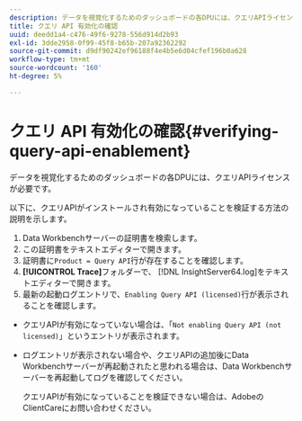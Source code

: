 ```yaml
---
description: データを視覚化するためのダッシュボードの各DPUには、クエリAPIライセンスが必要です。
title: クエリ API 有効化の確認
uuid: deedd1a4-c476-49f6-9278-556d914d2b93
exl-id: 3dde2958-0f99-45f8-b65b-207a92362292
source-git-commit: d9df90242ef96188f4e4b5e6d04cfef196b0a628
workflow-type: tm+mt
source-wordcount: '160'
ht-degree: 5%

---
```


# クエリ API 有効化の確認{#verifying-query-api-enablement}

データを視覚化するためのダッシュボードの各DPUには、クエリAPIライセンスが必要です。

以下に、クエリAPIがインストールされ有効になっていることを検証する方法の説明を示します。

1. Data Workbenchサーバーの証明書を検索します。
1. この証明書をテキストエディターで開きます。
1. 証明書に`Product = Query API`行が存在することを確認します。
1. **[!UICONTROL Trace]**&#x200B;フォルダーで、 [!DNL InsightServer64.log]をテキストエディターで開きます。
1. 最新の起動ログエントリで、`Enabling Query API (licensed)`行が表示されることを確認します。

* クエリAPIが有効になっていない場合は、「`Not enabling Query API (not licensed)`」というエントリが表示されます。
* ログエントリが表示されない場合や、クエリAPIの追加後にData Workbenchサーバーが再起動されたと思われる場合は、Data Workbenchサーバーを再起動してログを確認してください。

   クエリAPIが有効になっていることを検証できない場合は、AdobeのClientCareにお問い合わせください。
